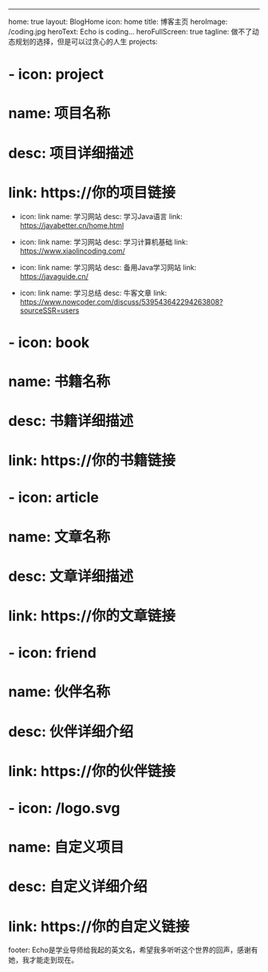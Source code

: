 ---
home: true
layout: BlogHome
icon: home
title: 博客主页
heroImage: /coding.jpg
heroText: Echo is coding...
heroFullScreen: true
tagline: 做不了动态规划的选择，但是可以过贪心的人生
projects:
  # - icon: project
  #   name: 项目名称
  #   desc: 项目详细描述
  #   link: https://你的项目链接

  - icon: link
    name: 学习网站
    desc: 学习Java语言
    link: https://javabetter.cn/home.html

  - icon: link
    name: 学习网站
    desc: 学习计算机基础
    link: https://www.xiaolincoding.com/
    
  - icon: link
    name: 学习网站
    desc: 备用Java学习网站
    link: https://javaguide.cn/
  
  - icon: link
    name: 学习总结
    desc: 牛客文章
    link: https://www.nowcoder.com/discuss/539543642294263808?sourceSSR=users

  # - icon: book
  #   name: 书籍名称
  #   desc: 书籍详细描述
  #   link: https://你的书籍链接

  # - icon: article
  #   name: 文章名称
  #   desc: 文章详细描述
  #   link: https://你的文章链接

  # - icon: friend
  #   name: 伙伴名称
  #   desc: 伙伴详细介绍
  #   link: https://你的伙伴链接

  # - icon: /logo.svg
  #   name: 自定义项目
  #   desc: 自定义详细介绍
  #   link: https://你的自定义链接

footer: Echo是学业导师给我起的英文名，希望我多听听这个世界的回声，感谢有她，我才能走到现在。

